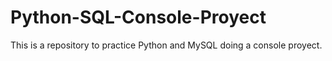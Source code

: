 # Python-SQL-Console-Proyect
This is a repository to practice Python and MySQL doing a console proyect.
